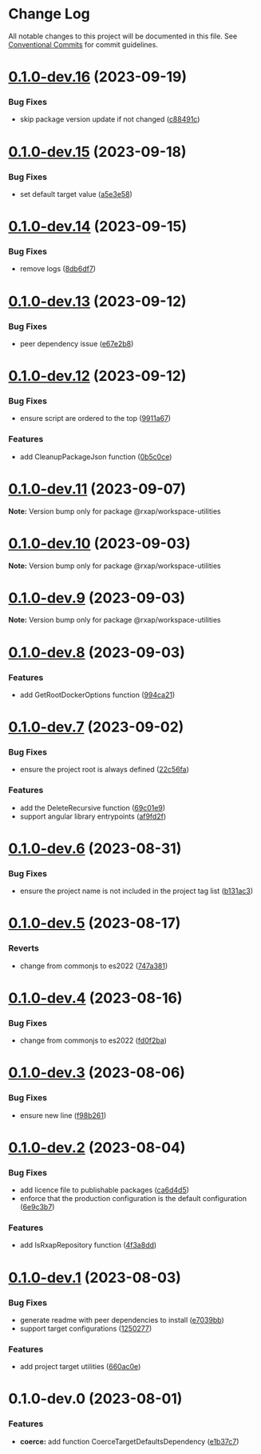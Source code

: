 # Change Log

All notable changes to this project will be documented in this file.
See [Conventional Commits](https://conventionalcommits.org) for commit guidelines.

# [0.1.0-dev.16](https://gitlab.com/rxap/packages/compare/@rxap/workspace-utilities@0.1.0-dev.15...@rxap/workspace-utilities@0.1.0-dev.16) (2023-09-19)

### Bug Fixes

- skip package version update if not changed ([c88491c](https://gitlab.com/rxap/packages/commit/c88491c830f31fcb61372d1f6f4db50d24d24340))

# [0.1.0-dev.15](https://gitlab.com/rxap/packages/compare/@rxap/workspace-utilities@0.1.0-dev.14...@rxap/workspace-utilities@0.1.0-dev.15) (2023-09-18)

### Bug Fixes

- set default target value ([a5e3e58](https://gitlab.com/rxap/packages/commit/a5e3e580411a504c4932f03a9d3bb398687a0ecf))

# [0.1.0-dev.14](https://gitlab.com/rxap/packages/compare/@rxap/workspace-utilities@0.1.0-dev.13...@rxap/workspace-utilities@0.1.0-dev.14) (2023-09-15)

### Bug Fixes

- remove logs ([8db6df7](https://gitlab.com/rxap/packages/commit/8db6df70e6426c4bb58422aa95bd21ac0e63c962))

# [0.1.0-dev.13](https://gitlab.com/rxap/packages/compare/@rxap/workspace-utilities@0.1.0-dev.12...@rxap/workspace-utilities@0.1.0-dev.13) (2023-09-12)

### Bug Fixes

- peer dependency issue ([e67e2b8](https://gitlab.com/rxap/packages/commit/e67e2b8eb884b598536d16c2c544a9ad9be5b53e))

# [0.1.0-dev.12](https://gitlab.com/rxap/packages/compare/@rxap/workspace-utilities@0.1.0-dev.11...@rxap/workspace-utilities@0.1.0-dev.12) (2023-09-12)

### Bug Fixes

- ensure script are ordered to the top ([9911a67](https://gitlab.com/rxap/packages/commit/9911a67967e87fe3aec5509d8df0ef174b2c9d30))

### Features

- add CleanupPackageJson function ([0b5c0ce](https://gitlab.com/rxap/packages/commit/0b5c0cee7d080b9948953dc856af20e2516cf024))

# [0.1.0-dev.11](https://gitlab.com/rxap/packages/compare/@rxap/workspace-utilities@0.1.0-dev.10...@rxap/workspace-utilities@0.1.0-dev.11) (2023-09-07)

**Note:** Version bump only for package @rxap/workspace-utilities

# [0.1.0-dev.10](https://gitlab.com/rxap/packages/compare/@rxap/workspace-utilities@0.1.0-dev.9...@rxap/workspace-utilities@0.1.0-dev.10) (2023-09-03)

**Note:** Version bump only for package @rxap/workspace-utilities

# [0.1.0-dev.9](https://gitlab.com/rxap/packages/compare/@rxap/workspace-utilities@0.1.0-dev.8...@rxap/workspace-utilities@0.1.0-dev.9) (2023-09-03)

**Note:** Version bump only for package @rxap/workspace-utilities

# [0.1.0-dev.8](https://gitlab.com/rxap/packages/compare/@rxap/workspace-utilities@0.1.0-dev.7...@rxap/workspace-utilities@0.1.0-dev.8) (2023-09-03)

### Features

- add GetRootDockerOptions function ([994ca21](https://gitlab.com/rxap/packages/commit/994ca2163e8b2e072cda55d9c86e0ebd539868c3))

# [0.1.0-dev.7](https://gitlab.com/rxap/packages/compare/@rxap/workspace-utilities@0.1.0-dev.6...@rxap/workspace-utilities@0.1.0-dev.7) (2023-09-02)

### Bug Fixes

- ensure the project root is always defined ([22c56fa](https://gitlab.com/rxap/packages/commit/22c56faf7157806170d2757636bd0d9d231ea7a3))

### Features

- add the DeleteRecursive function ([69c01e9](https://gitlab.com/rxap/packages/commit/69c01e90ba223be40ce178d226af2391550b8024))
- support angular library entrypoints ([af9fd2f](https://gitlab.com/rxap/packages/commit/af9fd2f9e03393b0f38b63f2c94a90b3f04802b9))

# [0.1.0-dev.6](https://gitlab.com/rxap/packages/compare/@rxap/workspace-utilities@0.1.0-dev.5...@rxap/workspace-utilities@0.1.0-dev.6) (2023-08-31)

### Bug Fixes

- ensure the project name is not included in the project tag list ([b131ac3](https://gitlab.com/rxap/packages/commit/b131ac3bd92b3b8799d62f15bbd30a1997d7c753))

# [0.1.0-dev.5](https://gitlab.com/rxap/packages/compare/@rxap/workspace-utilities@0.1.0-dev.4...@rxap/workspace-utilities@0.1.0-dev.5) (2023-08-17)

### Reverts

- change from commonjs to es2022 ([747a381](https://gitlab.com/rxap/packages/commit/747a381a090f0a276cf363da61bb19ed0c9cb5b7))

# [0.1.0-dev.4](https://gitlab.com/rxap/packages/compare/@rxap/workspace-utilities@0.1.0-dev.3...@rxap/workspace-utilities@0.1.0-dev.4) (2023-08-16)

### Bug Fixes

- change from commonjs to es2022 ([fd0f2ba](https://gitlab.com/rxap/packages/commit/fd0f2bae24eae7c854e96f630076cd5598c30be6))

# [0.1.0-dev.3](https://gitlab.com/rxap/packages/compare/@rxap/workspace-utilities@0.1.0-dev.2...@rxap/workspace-utilities@0.1.0-dev.3) (2023-08-06)

### Bug Fixes

- ensure new line ([f98b261](https://gitlab.com/rxap/packages/commit/f98b26143521240ef649932d97db0054e32c0491))

# [0.1.0-dev.2](https://gitlab.com/rxap/packages/compare/@rxap/workspace-utilities@0.1.0-dev.1...@rxap/workspace-utilities@0.1.0-dev.2) (2023-08-04)

### Bug Fixes

- add licence file to publishable packages ([ca6d4d5](https://gitlab.com/rxap/packages/commit/ca6d4d509a743b89bad5ed7ae935d3007231705a))
- enforce that the production configuration is the default configuration ([6e9c3b7](https://gitlab.com/rxap/packages/commit/6e9c3b7a58e92bcb5a1b9b772a34153b44acc8f9))

### Features

- add IsRxapRepository function ([4f3a8dd](https://gitlab.com/rxap/packages/commit/4f3a8dd9752c65139111494d2671d911290a816c))

# [0.1.0-dev.1](https://gitlab.com/rxap/packages/compare/@rxap/workspace-utilities@0.1.0-dev.0...@rxap/workspace-utilities@0.1.0-dev.1) (2023-08-03)

### Bug Fixes

- generate readme with peer dependencies to install ([e7039bb](https://gitlab.com/rxap/packages/commit/e7039bb5e86ffeadfe7cc92d5fc71d32f8efb4fb))
- support target configurations ([1250277](https://gitlab.com/rxap/packages/commit/125027798926c8a4bb534db67909c32bf4a9390d))

### Features

- add project target utilities ([660ac0e](https://gitlab.com/rxap/packages/commit/660ac0e7224d64533e64d54c02ed9fe47278aaa7))

# 0.1.0-dev.0 (2023-08-01)

### Features

- **coerce:** add function CoerceTargetDefaultsDependency ([e1b37c7](https://gitlab.com/rxap/packages/commit/e1b37c724a90db1bf8f3c82339b4c2838b66c385))
